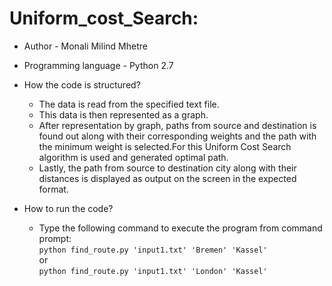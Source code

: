 
# Uniform_cost_Search:

- Author - Monali Milind Mhetre

- Programming language - Python 2.7

- How the code is structured?  
  - The data is read from the specified text file.
  - This data is then represented as a graph.
  - After representation by graph, paths from source and destination is found out along with their corresponding weights and the path with the minimum weight is selected.For this Uniform Cost Search algorithm is used and generated optimal path.
  - Lastly, the path from source to destination city along with their distances is displayed as output on the screen in the expected format.

- How to run the code?  
  - Type the following command to execute the program from command prompt:  
       ```python find_route.py 'input1.txt' 'Bremen' 'Kassel'```  
        or   
        ```python find_route.py 'input1.txt' 'London' 'Kassel'```

